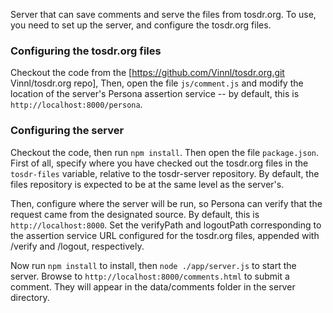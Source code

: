 Server that can save comments and serve the files from tosdr.org. To use,
you need to set up the server, and configure the tosdr.org files.

### Configuring the tosdr.org files
Checkout the code from the [https://github.com/Vinnl/tosdr.org.git Vinnl/tosdr.org repo],
Then, open the file `js/comment.js` and modify the location of the server's
Persona assertion service -- by default, this is `http://localhost:8000/persona`.

### Configuring the server
Checkout the code, then run `npm install`. Then open the file `package.json`.
First of all, specify where you have checked out the tosdr.org files in the
`tosdr-files` variable, relative to the tosdr-server repository. By default,
the files repository is expected to be at the same level as the server's.

Then, configure where the server will be run, so Persona can verify that the
request came from the designated source. By default, this is `http://localhost:8000`.
Set the verifyPath and logoutPath corresponding to the assertion service URL
configured for the tosdr.org files, appended with /verify and /logout,
respectively.

Now run `npm install` to install, then `node ./app/server.js` to start the
server. Browse to `http://localhost:8000/comments.html` to submit a comment.
They will appear in the data/comments folder in the server directory.

